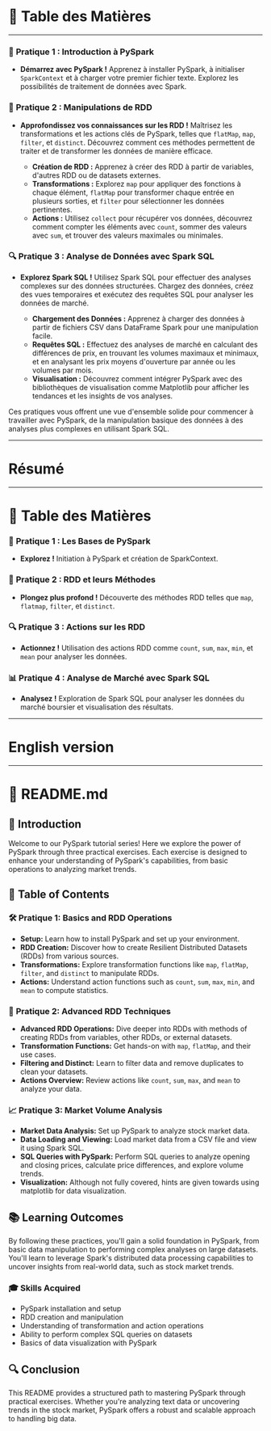 # 📘 Table des Matières
---
### 🚀 **Pratique 1 : Introduction à PySpark**
- **Démarrez avec PySpark !** Apprenez à installer PySpark, à initialiser `SparkContext` et à charger votre premier fichier texte. Explorez les possibilités de traitement de données avec Spark.

### 🌟 **Pratique 2 : Manipulations de RDD**
- **Approfondissez vos connaissances sur les RDD !** Maîtrisez les transformations et les actions clés de PySpark, telles que `flatMap`, `map`, `filter`, et `distinct`. Découvrez comment ces méthodes permettent de traiter et de transformer les données de manière efficace.

  - **Création de RDD :** Apprenez à créer des RDD à partir de variables, d'autres RDD ou de datasets externes.
  - **Transformations :** Explorez `map` pour appliquer des fonctions à chaque élément, `flatMap` pour transformer chaque entrée en plusieurs sorties, et `filter` pour sélectionner les données pertinentes.
  - **Actions :** Utilisez `collect` pour récupérer vos données, découvrez comment compter les éléments avec `count`, sommer des valeurs avec `sum`, et trouver des valeurs maximales ou minimales.

### 🔍 **Pratique 3 : Analyse de Données avec Spark SQL**
- **Explorez Spark SQL !** Utilisez Spark SQL pour effectuer des analyses complexes sur des données structurées. Chargez des données, créez des vues temporaires et exécutez des requêtes SQL pour analyser les données de marché.

  - **Chargement des Données :** Apprenez à charger des données à partir de fichiers CSV dans DataFrame Spark pour une manipulation facile.
  - **Requêtes SQL :** Effectuez des analyses de marché en calculant des différences de prix, en trouvant les volumes maximaux et minimaux, et en analysant les prix moyens d'ouverture par année ou les volumes par mois.
  - **Visualisation :** Découvrez comment intégrer PySpark avec des bibliothèques de visualisation comme Matplotlib pour afficher les tendances et les insights de vos analyses.

Ces pratiques vous offrent une vue d'ensemble solide pour commencer à travailler avec PySpark, de la manipulation basique des données à des analyses plus complexes en utilisant Spark SQL.

---

# Résumé 
---
# 📘 Table des Matières

### 🚀 **Pratique 1 : Les Bases de PySpark**
- **Explorez !** Initiation à PySpark et création de SparkContext.

### 🌟 **Pratique 2 : RDD et leurs Méthodes**
- **Plongez plus profond !** Découverte des méthodes RDD telles que `map`, `flatmap`, `filter`, et `distinct`.

### 🔍 **Pratique 3 : Actions sur les RDD**
- **Actionnez !** Utilisation des actions RDD comme `count`, `sum`, `max`, `min`, et `mean` pour analyser les données.

### 📊 **Pratique 4 : Analyse de Marché avec Spark SQL**
- **Analysez !** Exploration de Spark SQL pour analyser les données du marché boursier et visualisation des résultats.


---
# English version
---
# 📝 README.md

## 🚀 **Introduction**

Welcome to our PySpark tutorial series! Here we explore the power of PySpark through three practical exercises. Each exercise is designed to enhance your understanding of PySpark's capabilities, from basic operations to analyzing market trends.

## 📘 Table of Contents

### 🛠 **Pratique 1: Basics and RDD Operations**

- **Setup:** Learn how to install PySpark and set up your environment.
- **RDD Creation:** Discover how to create Resilient Distributed Datasets (RDDs) from various sources.
- **Transformations:** Explore transformation functions like `map`, `flatMap`, `filter`, and `distinct` to manipulate RDDs.
- **Actions:** Understand action functions such as `count`, `sum`, `max`, `min`, and `mean` to compute statistics.

### 🔧 **Pratique 2: Advanced RDD Techniques**

- **Advanced RDD Operations:** Dive deeper into RDDs with methods of creating RDDs from variables, other RDDs, or external datasets.
- **Transformation Functions:** Get hands-on with `map`, `flatMap`, and their use cases.
- **Filtering and Distinct:** Learn to filter data and remove duplicates to clean your datasets.
- **Actions Overview:** Review actions like `count`, `sum`, `max`, and `mean` to analyze your data.

### 📈 **Pratique 3: Market Volume Analysis**

- **Market Data Analysis:** Set up PySpark to analyze stock market data.
- **Data Loading and Viewing:** Load market data from a CSV file and view it using Spark SQL.
- **SQL Queries with PySpark:** Perform SQL queries to analyze opening and closing prices, calculate price differences, and explore volume trends.
- **Visualization:** Although not fully covered, hints are given towards using matplotlib for data visualization.

## 📚 **Learning Outcomes**

By following these practices, you'll gain a solid foundation in PySpark, from basic data manipulation to performing complex analyses on large datasets. You'll learn to leverage Spark's distributed data processing capabilities to uncover insights from real-world data, such as stock market trends.

### 🎓 **Skills Acquired**

- PySpark installation and setup
- RDD creation and manipulation
- Understanding of transformation and action operations
- Ability to perform complex SQL queries on datasets
- Basics of data visualization with PySpark

## 🔍 **Conclusion**

This README provides a structured path to mastering PySpark through practical exercises. Whether you're analyzing text data or uncovering trends in the stock market, PySpark offers a robust and scalable approach to handling big data.
